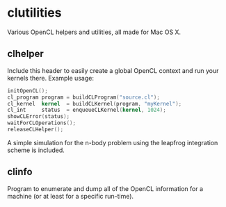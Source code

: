 clutilities
===========

Various OpenCL helpers and utilities, all made for Mac OS X.

clhelper
--------
Include this header to easily create a global OpenCL context and run your kernels there. Example usage:

```OpenCL
initOpenCL();
cl_program program = buildCLProgram("source.cl");
cl_kernel  kernel  = buildCLKernel(program, "myKernel");
cl_int     status  = enqueueCLKernel(kernel, 1024);
showCLError(status);
waitForCLOperations();
releaseCLHelper();
```

A simple simulation for the n-body problem using the leapfrog integration scheme is included.

clinfo
------
Program to enumerate and dump all of the OpenCL information for a machine (or at least for a specific run-time).
